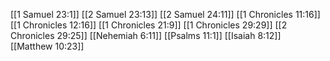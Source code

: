 [[1 Samuel 23:1]]
[[2 Samuel 23:13]]
[[2 Samuel 24:11]]
[[1 Chronicles 11:16]]
[[1 Chronicles 12:16]]
[[1 Chronicles 21:9]]
[[1 Chronicles 29:29]]
[[2 Chronicles 29:25]]
[[Nehemiah 6:11]]
[[Psalms 11:1]]
[[Isaiah 8:12]]
[[Matthew 10:23]]
